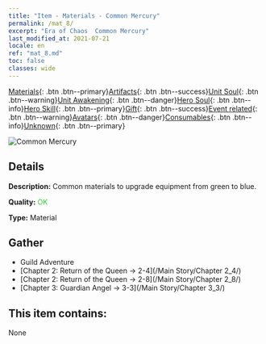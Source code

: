 ```yaml
---
title: "Item - Materials - Common Mercury"
permalink: /mat_8/
excerpt: "Era of Chaos  Common Mercury"
last_modified_at: 2021-07-21
locale: en
ref: "mat_8.md"
toc: false
classes: wide
---
```

 [Materials](/Items/){: .btn .btn--primary}[Artifacts](/Items/Artifacts/){: .btn .btn--success}[Unit Soul](/Items/UnitSoul/){: .btn .btn--warning}[Unit Awakening](/Items/UnitAwakening/){: .btn .btn--danger}[Hero Soul](/Items/HeroSoul/){: .btn .btn--info}[Hero Skill](/Items/HeroSkill/){: .btn .btn--primary}[Gift](/Items/Gift/){: .btn .btn--success}[Event related](/Items/Events/){: .btn .btn--warning}[Avatars](/Items/Avatars/){: .btn .btn--danger}[Consumables](/Items/Consumables/){: .btn .btn--info}[Unknown](/Items/Unknown/){: .btn .btn--primary}

 ![Common Mercury](/images/t/i_cailiao_shuiyin1.png)

## Details
 **Description:** Common materials to upgrade equipment from green to blue.

 **Quality:** <span style="color: #32CD32">OK</span>

 **Type:** Material

## Gather

*    Guild Adventure 
*    [Chapter 2: Return of the Queen -> 2-4](/Main Story/Chapter 2_4/) 
*    [Chapter 2: Return of the Queen -> 2-8](/Main Story/Chapter 2_8/) 
*    [Chapter 3: Guardian Angel -> 3-3](/Main Story/Chapter 3_3/) 

## This item contains:

  None

